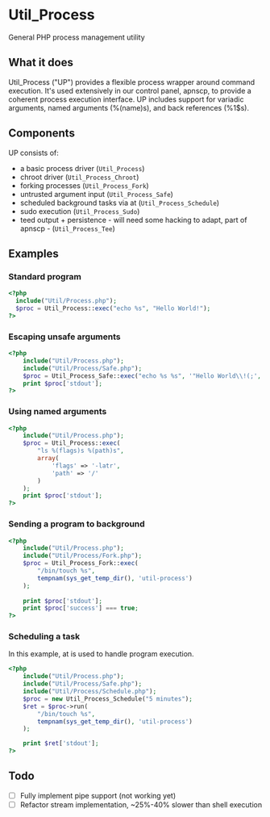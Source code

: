 # Util_Process
General PHP process management utility

## What it does
Util_Process ("UP") provides a flexible process wrapper around command execution. It's used extensively in our control panel, apnscp, to provide a coherent process execution interface. UP includes support for variadic arguments, named arguments (%(name)s), and back references (%1$s).

## Components
UP consists of:
* a basic process driver (`Util_Process`)
* chroot driver (`Util_Process_Chroot`)
* forking processes (`Util_Process_Fork`)
* untrusted argument input (`Util_Process_Safe`)
* scheduled background tasks via at (`Util_Process_Schedule`)
* sudo execution (`Util_Process_Sudo`)
* teed output + persistence - will need some hacking to adapt, part of apnscp - (`Util_Process_Tee`)

## Examples
### Standard program
```php
<?php
  include("Util/Process.php");
  $proc = Util_Process::exec("echo %s", "Hello World!");
?>
```

### Escaping unsafe arguments
```php
<?php  
	include("Util/Process.php");
	include("Util/Process/Safe.php");
	$proc = Util_Process_Safe::exec("echo %s %s", '"Hello World\\!(;', ':(){ :|: & };:');
	print $proc['stdout'];
?>
```

### Using named arguments
```php
<?php
	include("Util/Process.php");
	$proc = Util_Process::exec(
		"ls %(flags)s %(path)s",
		array(
			'flags' => '-latr',
		    'path' => '/'
		)
	);
	print $proc['stdout'];
?>
```

### Sending a program to background
```php
<?php
	include("Util/Process.php");
	include("Util/Process/Fork.php");
	$proc = Util_Process_Fork::exec(
		"/bin/touch %s",
		tempnam(sys_get_temp_dir(), 'util-process')
	);
	
	print $proc['stdout'];
	print $proc['success'] === true; 
?>
```
### Scheduling a task
In this example, at is used to handle program execution. 
```php
<?php
	include("Util/Process.php");
	include("Util/Process/Safe.php");
	include("Util/Process/Schedule.php");
	$proc = new Util_Process_Schedule("5 minutes");
	$ret = $proc->run(
		"/bin/touch %s",
		tempnam(sys_get_temp_dir(), 'util-process')
	);

	print $ret['stdout'];
?>
```

## Todo
- [ ] Fully implement pipe support (not working yet)
- [ ] Refactor stream implementation, ~25%-40% slower than shell execution
